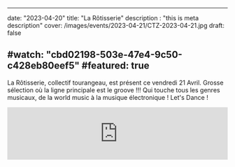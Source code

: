 
---
date: "2023-04-20"
title: "La Rôtisserie"
description : "this is meta description"
cover: /images/events/2023-04-21/CTZ-2023-04-21.jpg
draft: false

#watch: "cbd02198-503e-47e4-9c50-c428eb80eef5"
#featured: true
---

La Rôtisserie, collectif tourangeau, est présent ce vendredi 21 Avril.
Grosse sélection où la ligne principale est le groove !!! Qui touche tous les genres musicaux, de la world music à la musique électronique !
Let's Dance !

<iframe width="100%" height="120" src="https://www.mixcloud.com/widget/iframe/?hide_cover=1&feed=%2Fcitizenbarfr%2Fla-r%C3%B4tisserie-20220714-160140%2F" frameborder="0" ></iframe>

